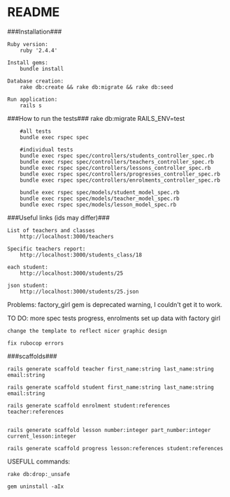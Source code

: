 # README

###Installation###

    Ruby version:
        ruby '2.4.4'

    Install gems:
        bundle install

    Database creation:
        rake db:create && rake db:migrate && rake db:seed

    Run application:
        rails s


###How to run the tests###
        rake db:migrate RAILS_ENV=test

        #all tests
        bundle exec rspec spec

        #individual tests
        bundle exec rspec spec/controllers/students_controller_spec.rb
        bundle exec rspec spec/controllers/teachers_controller_spec.rb
        bundle exec rspec spec/controllers/lessons_controller_spec.rb
        bundle exec rspec spec/controllers/progresses_controller_spec.rb
        bundle exec rspec spec/controllers/enrolments_controller_spec.rb

        bundle exec rspec spec/models/student_model_spec.rb
        bundle exec rspec spec/models/teacher_model_spec.rb
        bundle exec rspec spec/models/lesson_model_spec.rb


###Useful links (ids may differ)###


    List of teachers and classes
        http://localhost:3000/teachers

    Specific teachers report:
        http://localhost:3000/students_class/18

    each student:
        http://localhost:3000/students/25

    json student:
        http://localhost:3000/students/25.json





Problems:
    factory_girl gem is deprecated warning, I couldn't get it to work.


TO DO:
    more spec tests progress, enrolments
    set up data with factory girl

    change the template to reflect nicer graphic design

    fix rubocop errors




###scaffolds###

    rails generate scaffold teacher first_name:string last_name:string email:string

    rails generate scaffold student first_name:string last_name:string email:string

    rails generate scaffold enrolment student:references teacher:references


    rails generate scaffold lesson number:integer part_number:integer current_lesson:integer

    rails generate scaffold progress lesson:references student:references



USEFULL commands:

    rake db:drop:_unsafe

    gem uninstall -aIx












